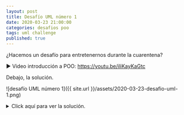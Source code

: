 ```yaml
---
layout: post
title: Desafío UML número 1
date: 2020-03-23 21:00:00
categories: desafios poo
tags: uml challenge
published: true
---
```


¿Hacemos un desafío para entretenernos durante la cuarentena?

▶️ Video introducción a POO: https://youtu.be/iliKayKaGtc

Debajo, la solución.

![desafío UML número 1]({{ site.url }}/assets/2020-03-23-desafio-uml-1.png)


<details> 
<summary>Click aquí para ver la solución.</summary>
![Solución al desafío UML número 1]({{ site.url }}/assets/2020-03-23-desafio-uml-1-solucion.png)</details>
